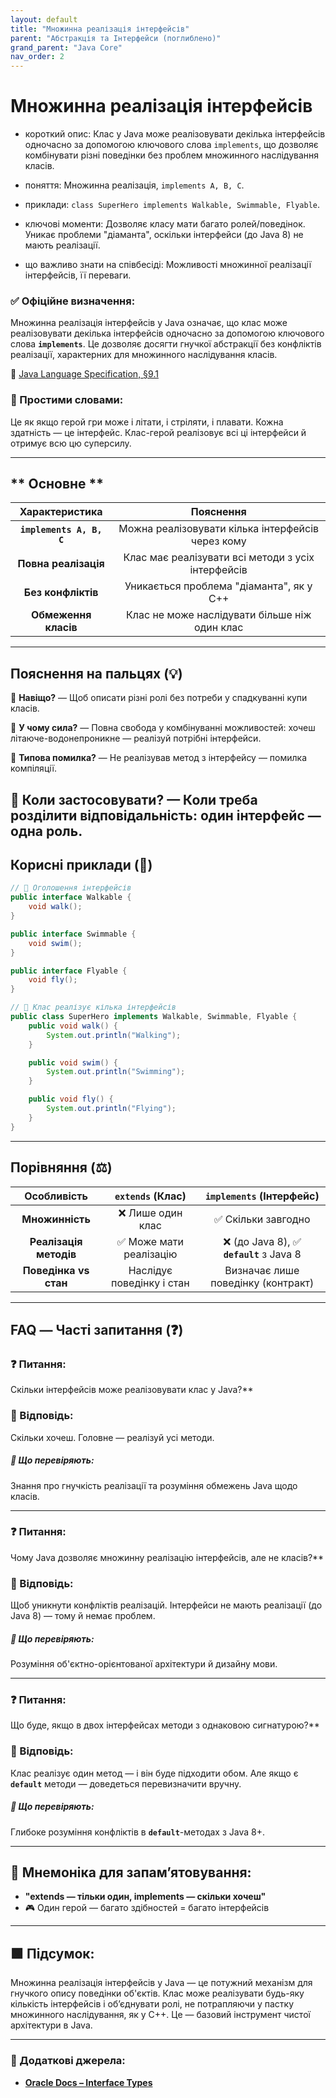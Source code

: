 ```yaml
---
layout: default
title: "Множинна реалізація інтерфейсів"
parent: "Абстракція та Інтерфейси (поглиблено)"
grand_parent: "Java Core"
nav_order: 2
---
```


# Множинна реалізація інтерфейсів

* короткий опис: Клас у Java може реалізовувати декілька інтерфейсів одночасно за допомогою ключового слова `implements`, що дозволяє комбінувати різні поведінки без проблем множинного наслідування класів.



* поняття: Множинна реалізація, `implements A, B, C`.
* приклади: `class SuperHero implements Walkable, Swimmable, Flyable`.
* ключові моменти: Дозволяє класу мати багато ролей/поведінок. Уникає проблеми "діаманта", оскільки інтерфейси (до Java
  8) не мають реалізації.
* що важливо знати на співбесіді: Можливості множинної реалізації інтерфейсів, її переваги.

### **✅ Офіційне визначення:**

Множинна реалізація інтерфейсів у Java означає, що клас може реалізовувати декілька інтерфейсів одночасно за допомогою
ключового слова **`implements`**. Це дозволяє досягти гнучкої абстракції без конфліктів реалізації, характерних для
множинного наслідування класів.

🔗 [Java Language Specification, §9.1](https://docs.oracle.com/javase/specs/jls/se17/html/jls-9.html)

### **🧠 Простими словами:**

Це як якщо герой гри може і літати, і стріляти, і плавати. Кожна здатність — це інтерфейс. Клас-герой реалізовує всі ці інтерфейси й отримує всю цю суперсилу.

---

## ** Основне **


|      Характеристика      |                     Пояснення                      |
|:------------------------:|:--------------------------------------------------:|
| **`implements A, B, C`** | Можна реалізовувати кілька інтерфейсів через кому  |
|   **Повна реалізація**   | Клас має реалізувати всі методи з усіх інтерфейсів |
|    **Без конфліктів**    |      Уникається проблема "діаманта", як у C++      |
|   **Обмеження класів**   |   Клас не може наслідувати більше ніж один клас    |

---

## **Пояснення на пальцях (💡)**

🔸 **Навіщо?** — Щоб описати різні ролі без потреби у спадкуванні купи класів.

🔸 **У чому сила?** — Повна свобода у комбінуванні можливостей: хочеш літаюче-водонепроникне — реалізуй потрібні
інтерфейси.

🔸 **Типова помилка?** — Не реалізував метод з інтерфейсу — помилка компіляції.

🔸 **Коли застосовувати?** — Коли треба розділити відповідальність: один інтерфейс — одна роль.
---

## **Корисні приклади (🧪)**

```java
// 🔻 Оголошення інтерфейсів
public interface Walkable {
    void walk();
}

public interface Swimmable {
    void swim();
}

public interface Flyable {
    void fly();
}

// 🔻 Клас реалізує кілька інтерфейсів
public class SuperHero implements Walkable, Swimmable, Flyable {
    public void walk() {
        System.out.println("Walking");
    }

    public void swim() {
        System.out.println("Swimming");
    }

    public void fly() {
        System.out.println("Flying");
    }
}
```

---

## **Порівняння (⚖️)**

|      Особливість       |     `extends` (Клас)      |        `implements` (Інтерфейс)         |
|:----------------------:|:-------------------------:|:---------------------------------------:|
|    **Множинність**     |     ❌ Лише один клас      |           ✅ Скільки завгодно            |
| **Реалізація методів** |  ✅ Може мати реалізацію   | ❌ (до Java 8), ✅ **`default`** з Java 8 |
| **Поведінка vs стан**  | Наслідує поведінку і стан |   Визначає лише поведінку (контракт)    |

---

## **FAQ — Часті запитання (❓)**

### **❓ Питання:**
 Скільки інтерфейсів може реалізовувати клас у Java?**

### **💬 Відповідь:**




Скільки хочеш. Головне — реалізуй усі методи.

##### **📌 Що перевіряють:**

Знання про гнучкість реалізації та розуміння обмежень Java щодо класів.

---

### **❓ Питання:**

 Чому Java дозволяє множинну реалізацію інтерфейсів, але не класів?**

### **💬 Відповідь:**




Щоб уникнути конфліктів реалізацій. Інтерфейси не мають реалізації (до Java 8\) — тому й немає проблем.

##### **📌 Що перевіряють:**

Розуміння об'єктно-орієнтованої архітектури й дизайну мови.

---

### **❓ Питання:**

 Що буде, якщо в двох інтерфейсах методи з однаковою сигнатурою?**

### **💬 Відповідь:**




Клас реалізує один метод — і він буде підходити обом. Але якщо є **`default`** методи — доведеться перевизначити вручну.

##### **📌 Що перевіряють:**

Глибоке розуміння конфліктів в **`default`**\-методах з Java 8+.

---

## **🧠 Мнемоніка для запам’ятовування:**

* **"extends — тільки один, implements — скільки хочеш"**
* 🎮 Один герой — багато здібностей \= багато інтерфейсів

---

## **🟩 Підсумок:**

Множинна реалізація інтерфейсів у Java — це потужний механізм для гнучкого опису поведінки об'єктів. Клас може
реалізувати будь-яку кількість інтерфейсів і об’єднувати ролі, не потрапляючи у пастку множинного наслідування, як у
C++. Це — базовий інструмент чистої архітектури в Java.

---

### **🔗 Додаткові джерела:**

* [**Oracle Docs – Interface Types**](https://docs.oracle.com/javase/tutorial/java/IandI/createinterface.html)